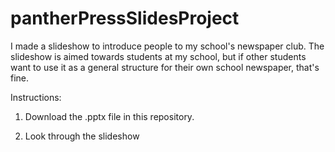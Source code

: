 # pantherPressSlidesProject

I made a slideshow to introduce people to my school's newspaper club. The slideshow is aimed towards students at my school, but if other students want to use it as a general structure for their own school newspaper, that's fine.

Instructions:

1. Download the .pptx file in this repository.

2. Look through the slideshow
